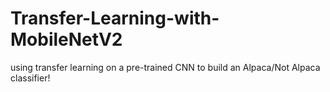 # Transfer-Learning-with-MobileNetV2
using transfer learning on a pre-trained CNN to build an Alpaca/Not Alpaca classifier!

